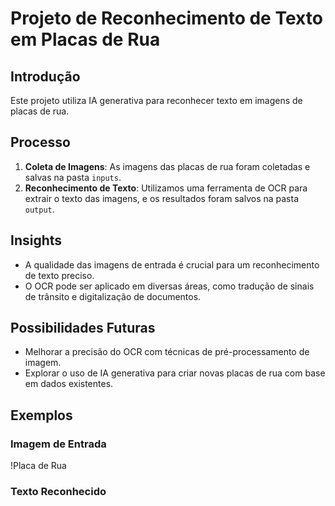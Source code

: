 # Projeto de Reconhecimento de Texto em Placas de Rua

## Introdução
Este projeto utiliza IA generativa para reconhecer texto em imagens de placas de rua.

## Processo
1. **Coleta de Imagens**: As imagens das placas de rua foram coletadas e salvas na pasta `inputs`.
2. **Reconhecimento de Texto**: Utilizamos uma ferramenta de OCR para extrair o texto das imagens, e os resultados foram salvos na pasta `output`.

## Insights
- A qualidade das imagens de entrada é crucial para um reconhecimento de texto preciso.
- O OCR pode ser aplicado em diversas áreas, como tradução de sinais de trânsito e digitalização de documentos.

## Possibilidades Futuras
- Melhorar a precisão do OCR com técnicas de pré-processamento de imagem.
- Explorar o uso de IA generativa para criar novas placas de rua com base em dados existentes.

## Exemplos
### Imagem de Entrada
!Placa de Rua

### Texto Reconhecido
